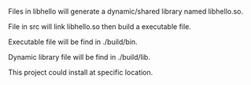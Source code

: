 Files in libhello will generate a dynamic/shared library named libhello.so.

File in src will link libhello.so then build a executable file.

Executable file will be find in ./build/bin.

Dynamic library file will be find in ./build/lib.

This project could install at specific location.
